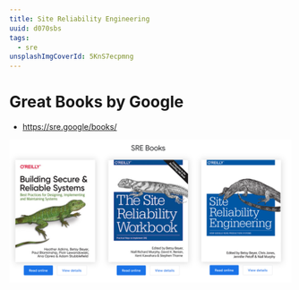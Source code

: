 ```yaml
---
title: Site Reliability Engineering
uuid: d070sbs
tags:
  - sre
unsplashImgCoverId: 5KnS7ecpmng
---
```


# Great Books by Google

- https://sre.google/books/

![](google-sre-books.png)
